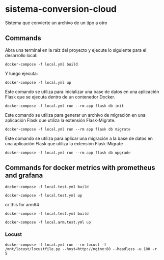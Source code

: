 # sistema-conversion-cloud
Sistema que convierte un archivo de un tipo a otro


## Commands

Abra una terminal en la raíz del proyecto y ejecute lo siguiente para el desarrollo local:
```shell
docker-compose -f local.yml build
```

Y luego ejecuta:
```shells
docker-compose -f local.yml up
```

Este comando se utiliza para inicializar una base de datos en una aplicación Flask que se ejecuta dentro de un contenedor Docker.
```shell
docker-compose -f local.yml run --rm app flask db init
```

Este comando se utiliza para generar un archivo de migración en una aplicación Flask que utiliza la extensión Flask-Migrate.
```shell
docker-compose -f local.yml run --rm app flask db migrate
```


Este comando se utiliza para aplicar una migración a la base de datos en una aplicación Flask que utiliza la extensión Flask-Migrate
```shell
docker-compose -f local.yml run --rm app flask db upgrade
```

## Commands for docker metrics with prometheus and grafana

```shell
docker-compose -f local.test.yml build
```

```shell
docker-compose -f local.test.yml up
```

or this for arm64

```shell
docker-compose -f local.test.yml build
```
```shell
docker-compose -f local.arm.test.yml up
```


### Locust

```shell
docker-compose -f local.yml run --rm locust -f /mnt/locust/locustfile.py --host=http://nginx:80 --headless -u 100 -r 5
```
